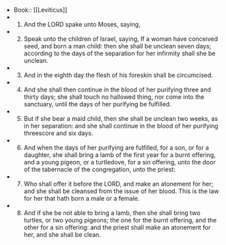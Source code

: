 - Book:: [[Leviticus]]
- 1. And the LORD spake unto Moses, saying,
- 2. Speak unto the children of Israel, saying, If a woman have conceived seed, and born a man child: then she shall be unclean seven days; according to the days of the separation for her infirmity shall she be unclean.
- 3. And in the eighth day the flesh of his foreskin shall be circumcised.
- 4. And she shall then continue in the blood of her purifying three and thirty days; she shall touch no hallowed thing, nor come into the sanctuary, until the days of her purifying be fulfilled.
- 5. But if she bear a maid child, then she shall be unclean two weeks, as in her separation: and she shall continue in the blood of her purifying threescore and six days.
- 6. And when the days of her purifying are fulfilled, for a son, or for a daughter, she shall bring a lamb of the first year for a burnt offering, and a young pigeon, or a turtledove, for a sin offering, unto the door of the tabernacle of the congregation, unto the priest:
- 7. Who shall offer it before the LORD, and make an atonement for her; and she shall be cleansed from the issue of her blood. This is the law for her that hath born a male or a female.
- 8. And if she be not able to bring a lamb, then she shall bring two turtles, or two young pigeons; the one for the burnt offering, and the other for a sin offering: and the priest shall make an atonement for her, and she shall be clean.
